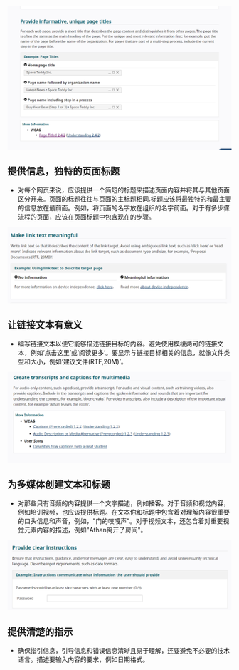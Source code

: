 ![提供信息，独特的页面标题](https://github.com/QiuYuAn0303/nfu-Web_Operations/blob/master/image/01.png)
## 提供信息，独特的页面标题
* 对每个网页来说，应该提供一个简短的标题来描述页面内容并将其与其他页面区分开来。页面的标题往往与页面的主标题相同.标题应该将最独特的和最主要的信息放在最前面。例如，将页面的名字放在组织的名字前面。对于有多步骤流程的页面，应该在页面标题中包含现在的步骤。

![让链接文本有意义](https://github.com/QiuYuAn0303/nfu-Web_Operations/blob/master/image/02.png)
## 让链接文本有意义
* 编写链接文本以便它能够描述链接目标的内容。避免使用模棱两可的链接文本，例如‘点击这里’或‘阅读更多’。要显示与链接目标相关的信息，就像文件类型和大小，例如‘建议文件(RTF,20M)’。

![为多媒体创建文本和标题](https://github.com/QiuYuAn0303/nfu-Web_Operations/blob/master/image/03.png)
## 为多媒体创建文本和标题
* 对那些只有音频的内容提供一个文字描述，例如播客。对于音频和视觉内容，例如培训视频，也应该提供标题。在文本你和标题中包含着对理解内容很重要的口头信息和声音，例如，"门的吱嘎声"。对于视频文本，还包含着对重要视觉元素内容的描述，例如"Athan离开了房间"。

![提供清楚的指示](https://github.com/QiuYuAn0303/nfu-Web_Operations/blob/master/image/04.png)
## 提供清楚的指示
* 确保指引信息，引导信息和错误信息清晰且易于理解，还要避免不必要的技术语言。描述要输入内容的要求，例如日期格式。
